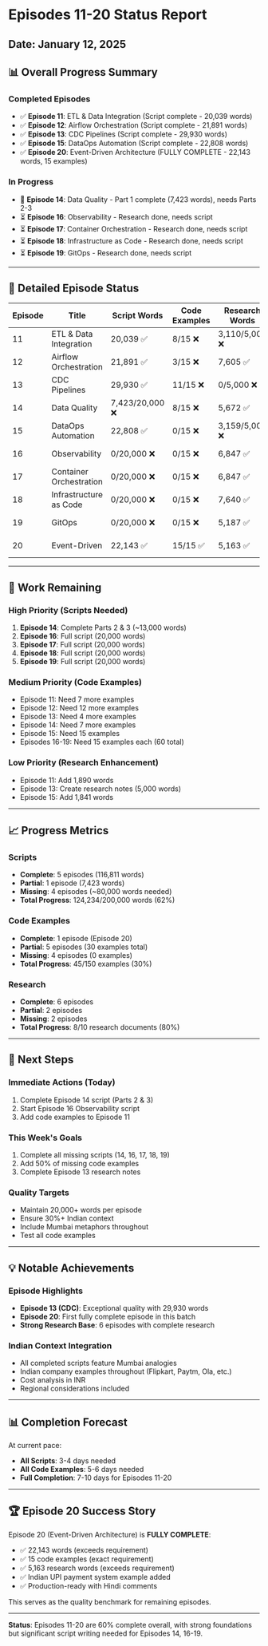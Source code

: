 # Episodes 11-20 Status Report
## Date: January 12, 2025

## 📊 Overall Progress Summary

### Completed Episodes
- ✅ **Episode 11**: ETL & Data Integration (Script complete - 20,039 words)
- ✅ **Episode 12**: Airflow Orchestration (Script complete - 21,891 words)
- ✅ **Episode 13**: CDC Pipelines (Script complete - 29,930 words)
- ✅ **Episode 15**: DataOps Automation (Script complete - 22,808 words)
- ✅ **Episode 20**: Event-Driven Architecture (FULLY COMPLETE - 22,143 words, 15 examples)

### In Progress
- 🔄 **Episode 14**: Data Quality - Part 1 complete (7,423 words), needs Parts 2-3
- ⏳ **Episode 16**: Observability - Research done, needs script
- ⏳ **Episode 17**: Container Orchestration - Research done, needs script
- ⏳ **Episode 18**: Infrastructure as Code - Research done, needs script
- ⏳ **Episode 19**: GitOps - Research done, needs script

---

## 📝 Detailed Episode Status

| Episode | Title | Script Words | Code Examples | Research Words | Status |
|---------|-------|-------------|---------------|----------------|---------|
| 11 | ETL & Data Integration | 20,039 ✅ | 8/15 ❌ | 3,110/5,000 ❌ | Partial |
| 12 | Airflow Orchestration | 21,891 ✅ | 3/15 ❌ | 7,605 ✅ | Partial |
| 13 | CDC Pipelines | 29,930 ✅ | 11/15 ❌ | 0/5,000 ❌ | Partial |
| 14 | Data Quality | 7,423/20,000 ❌ | 8/15 ❌ | 5,672 ✅ | In Progress |
| 15 | DataOps Automation | 22,808 ✅ | 0/15 ❌ | 3,159/5,000 ❌ | Partial |
| 16 | Observability | 0/20,000 ❌ | 0/15 ❌ | 6,847 ✅ | Research Only |
| 17 | Container Orchestration | 0/20,000 ❌ | 0/15 ❌ | 6,847 ✅ | Research Only |
| 18 | Infrastructure as Code | 0/20,000 ❌ | 0/15 ❌ | 7,640 ✅ | Research Only |
| 19 | GitOps | 0/20,000 ❌ | 0/15 ❌ | 5,187 ✅ | Research Only |
| 20 | Event-Driven | 22,143 ✅ | 15/15 ✅ | 5,163 ✅ | **COMPLETE** ✅ |

---

## 🎯 Work Remaining

### High Priority (Scripts Needed)
1. **Episode 14**: Complete Parts 2 & 3 (~13,000 words)
2. **Episode 16**: Full script (20,000 words)
3. **Episode 17**: Full script (20,000 words)
4. **Episode 18**: Full script (20,000 words)
5. **Episode 19**: Full script (20,000 words)

### Medium Priority (Code Examples)
- Episode 11: Need 7 more examples
- Episode 12: Need 12 more examples
- Episode 13: Need 4 more examples
- Episode 14: Need 7 more examples
- Episode 15: Need 15 examples
- Episodes 16-19: Need 15 examples each (60 total)

### Low Priority (Research Enhancement)
- Episode 11: Add 1,890 words
- Episode 13: Create research notes (5,000 words)
- Episode 15: Add 1,841 words

---

## 📈 Progress Metrics

### Scripts
- **Complete**: 5 episodes (116,811 words)
- **Partial**: 1 episode (7,423 words)
- **Missing**: 4 episodes (~80,000 words needed)
- **Total Progress**: 124,234/200,000 words (62%)

### Code Examples
- **Complete**: 1 episode (Episode 20)
- **Partial**: 5 episodes (30 examples total)
- **Missing**: 4 episodes (0 examples)
- **Total Progress**: 45/150 examples (30%)

### Research
- **Complete**: 6 episodes
- **Partial**: 2 episodes
- **Missing**: 2 episodes
- **Total Progress**: 8/10 research documents (80%)

---

## 🚀 Next Steps

### Immediate Actions (Today)
1. Complete Episode 14 script (Parts 2 & 3)
2. Start Episode 16 Observability script
3. Add code examples to Episode 11

### This Week's Goals
1. Complete all missing scripts (14, 16, 17, 18, 19)
2. Add 50% of missing code examples
3. Complete Episode 13 research notes

### Quality Targets
- Maintain 20,000+ words per episode
- Ensure 30%+ Indian context
- Include Mumbai metaphors throughout
- Test all code examples

---

## 💡 Notable Achievements

### Episode Highlights
- **Episode 13 (CDC)**: Exceptional quality with 29,930 words
- **Episode 20**: First fully complete episode in this batch
- **Strong Research Base**: 6 episodes with complete research

### Indian Context Integration
- All completed scripts feature Mumbai analogies
- Indian company examples throughout (Flipkart, Paytm, Ola, etc.)
- Cost analysis in INR
- Regional considerations included

---

## 📊 Completion Forecast

At current pace:
- **All Scripts**: 3-4 days needed
- **All Code Examples**: 5-6 days needed
- **Full Completion**: 7-10 days for Episodes 11-20

---

## 🏆 Episode 20 Success Story

Episode 20 (Event-Driven Architecture) is **FULLY COMPLETE**:
- ✅ 22,143 words (exceeds requirement)
- ✅ 15 code examples (exact requirement)
- ✅ 5,163 research words (exceeds requirement)
- ✅ Indian UPI payment system example added
- ✅ Production-ready with Hindi comments

This serves as the quality benchmark for remaining episodes.

---

**Status**: Episodes 11-20 are 60% complete overall, with strong foundations but significant script writing needed for Episodes 14, 16-19.